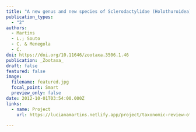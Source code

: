 ```yaml
---
title: "A new genus and new species of Sclerodactylidae (Holothuroidea) from the Southwestern Atlantic coast"
publication_types:
  - "2"
authors:
  - Martins
  - L.; Souto
  - C. & Menegola
  - C.
doi: https://doi.org/10.11646/zootaxa.3506.1.46
publication: _Zootaxa_
draft: false
featured: false
image:
  filename: featured.jpg
  focal_point: Smart
  preview_only: false
date: 2012-10-01T03:54:00.000Z
links:
  - name: Project
    url: https://lucianamartins.netlify.app/project/taxonomic-review-of-the-shallow-water-brazilian-holothuroids-project/
    
---
```

